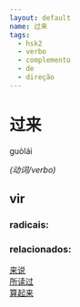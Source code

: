 ```yaml
--- 
layout: default
name: 过来 
tags: 
  - hsk2
  - verbo
  - complemento
  - de
  - direção
--- 
```

# 过来 
guòlái  
 
*(动词/verbo)*  
## vir 
### radicais: 
### relacionados: 
[来说](/zhengshidu/outras/来说)  
[所读过](/zhengshidu/outras/所读过)  
[算起来](/zhengshidu/outras/算起来)  
